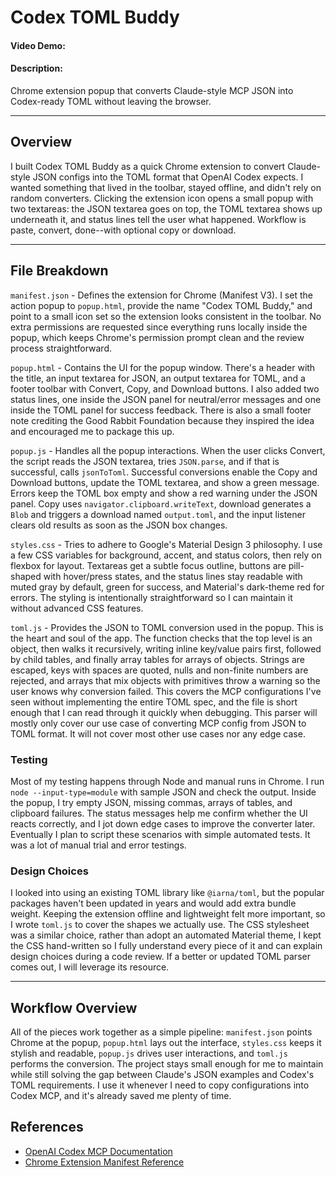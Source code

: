 # Codex TOML Buddy
#### Video Demo:
#### Description:
Chrome extension popup that converts Claude-style MCP JSON into Codex-ready TOML without leaving the browser.

---

## Overview

I built Codex TOML Buddy as a quick Chrome extension to convert Claude-style JSON configs into the TOML format that OpenAI Codex expects. I wanted something that lived in the toolbar, stayed offline, and didn't rely on random converters. Clicking the extension icon opens a small popup with two textareas: the JSON textarea goes on top, the TOML textarea shows up underneath it, and status lines tell the user what happened. Workflow is paste, convert, done--with optional copy or download.

---

## File Breakdown

`manifest.json` - 
Defines the extension for Chrome (Manifest V3). I set the action popup to `popup.html`, provide the name "Codex TOML Buddy," and point to a small icon set so the extension looks consistent in the toolbar. No extra permissions are requested since everything runs locally inside the popup, which keeps Chrome's permission prompt clean and the review process straightforward.

`popup.html` - 
Contains the UI for the popup window. There's a header with the title, an input textarea for JSON, an output textarea for TOML, and a footer toolbar with Convert, Copy, and Download buttons. I also added two status lines, one inside the JSON panel for neutral/error messages and one inside the TOML panel for success feedback. There is also a small footer note crediting the Good Rabbit Foundation because they inspired the idea and encouraged me to package this up.

`popup.js` - 
Handles all the popup interactions. When the user clicks Convert, the script reads the JSON textarea, tries `JSON.parse`, and if that is successful, calls `jsonToToml`. Successful conversions enable the Copy and Download buttons, update the TOML textarea, and show a green message. Errors keep the TOML box empty and show a red warning under the JSON panel. Copy uses `navigator.clipboard.writeText`, download generates a `Blob` and triggers a download named `output.toml`, and the input listener clears old results as soon as the JSON box changes.

`styles.css` - 
Tries to adhere to Google's Material Design 3 philosophy. I use a few CSS variables for background, accent, and status colors, then rely on flexbox for layout. Textareas get a subtle focus outline, buttons are pill-shaped with hover/press states, and the status lines stay readable with muted gray by default, green for success, and Material's dark-theme red for errors. The styling is intentionally straightforward so I can maintain it without advanced CSS features.

`toml.js` - 
Provides the JSON to TOML conversion used in the popup. This is the heart and soul of the app. The function checks that the top level is an object, then walks it recursively, writing inline key/value pairs first, followed by child tables, and finally array tables for arrays of objects. Strings are escaped, keys with spaces are quoted, nulls and non-finite numbers are rejected, and arrays that mix objects with primitives throw a warning so the user knows why conversion failed. This covers the MCP configurations I've seen without implementing the entire TOML spec, and the file is short enough that I can read through it quickly when debugging. This parser will mostly only cover our use case of converting MCP config from JSON to TOML format. It will not cover most other use cases nor any edge case.

### Testing
Most of my testing happens through Node and manual runs in Chrome. I run `node --input-type=module` with sample JSON and check the output. Inside the popup, I try empty JSON, missing commas, arrays of tables, and clipboard failures. The status messages help me confirm whether the UI reacts correctly, and I jot down edge cases to improve the converter later. Eventually I plan to script these scenarios with simple automated tests. It was a lot of manual trial and error testings.

### Design Choices
I looked into using an existing TOML library like `@iarna/toml`, but the popular packages haven't been updated in years and would add extra bundle weight. Keeping the extension offline and lightweight felt more important, so I wrote `toml.js` to cover the shapes we actually use. The CSS stylesheet was a similar choice, rather than adopt an automated Material theme, I kept the CSS hand-written so I fully understand every piece of it and can explain design choices during a code review. If a better or updated TOML parser comes out, I will leverage its resource.

---

## Workflow Overview

All of the pieces work together as a simple pipeline: `manifest.json` points Chrome at the popup, `popup.html` lays out the interface, `styles.css` keeps it stylish and readable, `popup.js` drives user interactions, and `toml.js` performs the conversion. The project stays small enough for me to maintain while still solving the gap between Claude's JSON examples and Codex's TOML requirements. I use it whenever I need to copy configurations into Codex MCP, and it's already saved me plenty of time.

## References

- [OpenAI Codex MCP Documentation][openai-codex-mcp-doc]
- [Chrome Extension Manifest Reference][chrome-ext-manifest]

[openai-codex-mcp-doc]: https://developers.openai.com/codex/mcp/
[chrome-ext-manifest]: https://developer.chrome.com/docs/extensions/reference/manifest
